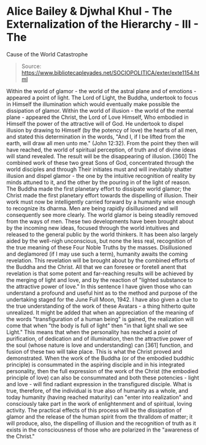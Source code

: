 # Alice Bailey & Djwhal Khul - The Externalization of the Hierarchy - III - The
Cause of the World Catastrophe

> Source: https://www.bibliotecapleyades.net/SOCIOPOLITICA/exter/exte1154.html

Within the world of glamor - the world of the astral plane and of emotions - appeared a point of light. The Lord of Light, the Buddha, undertook to focus in Himself the illumination which would eventually make possible the dissipation of glamor. Within the world of illusion - the world of the mental plane - appeared the Christ, the Lord of Love Himself, Who embodied in Himself the power of the attractive will of God. He undertook to dispel illusion by drawing to Himself (by the potency of love) the hearts of all men, and stated this determination in the words, "And I, if I be lifted from the earth, will draw all men unto me." (John 12:32). From the point they then will have reached, the world of spiritual perception, of truth and of divine ideas will stand revealed. The result will be the disappearing of illusion. [360]
The combined work of these two great Sons of God, concentrated through the world disciples and through Their initiates must and will inevitably shatter illusion and dispel glamor - the one by the intuitive recognition of reality by minds attuned to it, and the other by the pouring in of the light of reason. The Buddha made the first planetary effort to dissipate world glamor; the Christ made the first planetary effort towards the dispelling of illusion. Their work must now be intelligently carried forward by a humanity wise enough to recognize its dharma. Men are being rapidly disillusioned and will consequently see more clearly. The world glamor is being steadily removed from the ways of men. These two developments have been brought about by the incoming new ideas, focused through the world intuitives and released to the general public by the world thinkers. It has been also largely aided by the well-nigh unconscious, but none the less real, recognition of the true meaning of these Four Noble Truths by the masses. Disillusioned and deglamored (if I may use such a term), humanity awaits the coming revelation. This revelation will be brought about by the combined efforts of the Buddha and the Christ. All that we can foresee or foretell anent that revelation is that some potent and far-reaching results will be achieved by the merging of light and love, and by the reaction of "lighted substance to the attractive power of love." In this sentence I have given those who can understand a profound and useful hint as to the method and purpose of the undertaking staged for the June Full Moon, 1942. I have also given a clue to the true understanding of the work of these Avatars - a thing hitherto quite unrealized. It might be added that when an appreciation of the meaning of the words "transfiguration of a human being" is gained, the realization will come that when "the body is full of light" then "in that light shall we see Light." This means that when the personality has reached a point of purification, of dedication and of illumination, then the attractive power of the soul (whose nature is love and understanding) can [361] function, and fusion of these two will take place. This is what the Christ proved and demonstrated.
When the work of the Buddha (or of the embodied buddhic principle) is consummated in the aspiring disciple and in his integrated personality, then the full expression of the work of the Christ (the embodied principle of love) can also be consummated and both these potencies - light and love - will find radiant expression in the transfigured disciple. What is true, therefore, of the individual is true also of humanity as a whole, and today humanity (having reached maturity) can "enter into realization" and consciously take part in the work of enlightenment and of spiritual, loving activity. The practical effects of this process will be the dissipation of glamor and the release of the human spirit from the thralldom of matter; it will produce, also, the dispelling of illusion and the recognition of truth as it exists in the consciousness of those who are polarized in the "awareness of the Christ."
